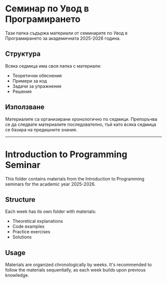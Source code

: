 # Семинар по Увод в Програмирането

Тази папка съдържа материали от семинарите по Увод в Програмирането за академичната 2025-2026 година.

## Структура

Всяка седмица има своя папка с материали:

- Теоретични обяснения
- Примери за код
- Задачи за упражнение
- Решения

## Използване

Материалите са организирани хронологично по седмици. Препоръчва се да следвате материалите последователно, тъй като всяка седмица се базира на предишните знания.

---

# Introduction to Programming Seminar

This folder contains materials from the Introduction to Programming seminars for the academic year 2025-2026.

## Structure

Each week has its own folder with materials:

- Theoretical explanations
- Code examples
- Practice exercises
- Solutions

## Usage

Materials are organized chronologically by weeks. It's recommended to follow the materials sequentially, as each week builds upon previous knowledge.

